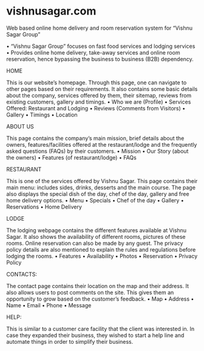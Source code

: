 # vishnusagar.com
Web based online home delivery and room reservation system for “Vishnu Sagar Group”


• “Vishnu Sagar Group” focuses on fast food services and lodging services
• Provides online home delivery, take-away services and online room reservation, hence bypassing the business to business (B2B) dependency.


HOME

This is our website’s homepage. Through this page, one can navigate to other pages based on their requirements.  It also contains some basic details about the company, services offered by them, their sitemap, reviews from existing customers, gallery and timings.
•	Who we are (Profile)
•	Services Offered: Restaurant and Lodging
•	Reviews (Comments from Visitors)
•	Gallery
•	Timings
•	Location


ABOUT US

This page contains the company’s main mission, brief details about the owners, features/facilities offered at the restaurant/lodge and the frequently asked questions (FAQs) by their customers.
•	Mission
•	Our Story (about the owners)
•	Features (of restaurant/lodge)
•	FAQs


RESTAURANT

This is one of the services offered by Vishnu Sagar. This page contains their main menu: includes sides, drinks, desserts and the main course. The page also displays the special dish of the day, chef of the day, gallery and free home delivery options.
•	Menu
•	Specials
•	Chef of the day
•	Gallery
•	Reservations
•	Home Delivery


LODGE

The lodging webpage contains the different features available at Vishnu Sagar. It also shows the availability of different rooms, pictures of these rooms. Online reservation can also be made by any guest. The privacy policy details are also mentioned to explain the rules and regulations before lodging the rooms.
•	Features
•	Availability
•	Photos
•	Reservation
•	Privacy Policy


CONTACTS:

The contact page contains their location on the map and their address. It also allows users to post comments on the site. This gives them an opportunity to grow based on the customer’s feedback.
•	Map
•	Address
•	Name
•	Email
•	Phone
•	Message

HELP:

This is similar to a customer care facility that the client was interested in. In case they expanded their business, they wished to start a help line and automate things in order to simplify their business.
